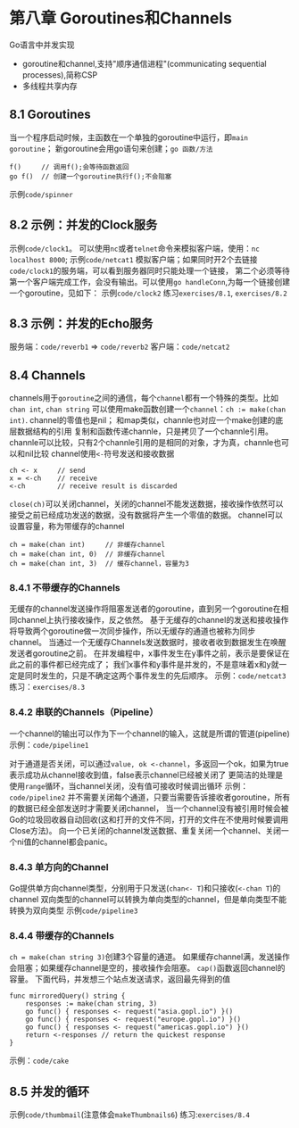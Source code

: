 # 第八章 Goroutines和Channels

Go语言中并发实现
* goroutine和channel,支持"顺序通信进程"(communicating sequential processes),简称CSP
* 多线程共享内存

## 8.1 Goroutines

当一个程序启动时候，主函数在一个单独的goroutine中运行，即`main goroutine`；
新goroutine会用go语句来创建；`go 函数/方法`
```
f()     // 调用f();会等待函数返回
go f()  // 创建一个goroutine执行f();不会阻塞
```
示例`code/spinner`

## 8.2 示例：并发的Clock服务

示例`code/clock1`。 可以使用`nc`或者`telnet`命令来模拟客户端，使用：`nc localhost 8000`;
示例`code/netcat1` 模拟客户端；如果同时开2个去链接`code/clock1`的服务端，可以看到服务器同时只能处理一个链接，
第二个必须等待第一个客户端完成工作，会没有输出。可以使用`go handleConn`,为每一个链接创建一个goroutine，见如下：
示例`code/clock2`
练习`exercises/8.1`, `exercises/8.2`

## 8.3 示例：并发的Echo服务

服务端：`code/reverb1` => `code/reverb2`
客户端：`code/netcat2`

## 8.4 Channels

channels用于`goroutine`之间的通信，每个`channel`都有一个特殊的类型。比如`chan int`, `chan string`
可以使用make函数创建一个`channel`：`ch := make(chan int)`.
channel的零值也是nil；
和map类似，channle也对应一个make创建的底层数据结构的引用
复制和函数传递channle，只是拷贝了一个channle引用。
channle可以比较，只有2个channle引用的是相同的对象，才为真，channle也可以和nil比较
channel使用`<-`符号发送和接收数据
```
ch <- x     // send
x = <-ch    // receive
<-ch        // receive result is discarded
```
`close(ch)`可以关闭channel，关闭的channel不能发送数据，接收操作依然可以接受之前已经成功发送的数据，没有数据将产生一个零值的数据。
channel可以设置容量，称为带缓存的channel
```
ch = make(chan int)     // 非缓存channel
ch = make(chan int, 0)  // 非缓存channel
ch = make(chan int, 3)  // 缓存channel，容量为3
```

### 8.4.1 不带缓存的Channels

无缓存的channel发送操作将阻塞发送者的goroutine，直到另一个goroutine在相同channel上执行接收操作，反之依然。
基于无缓存的channel的发送和接收操作将导致两个goroutine做一次同步操作，所以无缓存的通道也被称为同步channel。
当通过一个无缓存Channels发送数据时，接收者收到数据发生在唤醒发送者goroutine之前。
在并发编程中，x事件发生在y事件之前，表示是要保证在此之前的事件都已经完成了；
我们x事件和y事件是并发的，不是意味着x和y就一定是同时发生的，只是不确定这两个事件发生的先后顺序。
示例：`code/netcat3`
练习：`exercises/8.3`

### 8.4.2 串联的Channels（Pipeline）

一个channel的输出可以作为下一个channel的输入，这就是所谓的管道(pipeline)
示例：`code/pipeline1`


对于通道是否关闭，可以通过`value, ok <-channel`，多返回一个ok，如果为true表示成功从channel接收到值，false表示channel已经被关闭了
更简洁的处理是使用`range`循环，当channel关闭，没有值可接收时候调出循环
示例：`code/pipeline2`
并不需要关闭每个通道，只要当需要告诉接收者goroutine，所有的数据已经全部发送时才需要关闭channel，
当一个channel没有被引用时候会被Go的垃圾回收器自动回收(这和打开的文件不同，打开的文件在不使用时候要调用Close方法)。
向一个已关闭的channel发送数据、重复关闭一个channel、关闭一个ni值的channel都会panic。

### 8.4.3 单方向的Channel

Go提供单方向channel类型，分别用于只发送(`chan<- T`)和只接收(`<-chan T`)的channel
双向类型的channel可以转换为单向类型的channel，但是单向类型不能转换为双向类型
示例`code/pipeline3`

### 8.4.4 带缓存的Channels
`ch = make(chan string 3)`创建3个容量的通道。
如果缓存channel满，发送操作会阻塞；如果缓存channel是空的，接收操作会阻塞。
`cap()`函数返回channel的容量。
下面代码，并发想三个站点发送请求，返回最先得到的值
```
func mirroredQuery() string {
    responses := make(chan string, 3)
    go func() { responses <- request("asia.gopl.io") }()
    go func() { responses <- request("europe.gopl.io") }()
    go func() { responses <- request("americas.gopl.io") }()
    return <-responses // return the quickest response
}
```
示例：`code/cake`

## 8.5 并发的循环

示例`code/thumbmail`(注意体会`makeThumbnails6`)
练习:`exercises/8.4`

